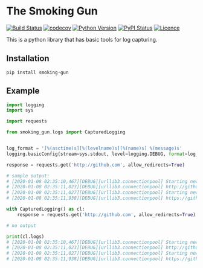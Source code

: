 # The Smoking Gun

[![Build Status](https://travis-ci.org/dopstar/smoking-gun.svg?branch=master)](https://travis-ci.org/dopstar/smoking-gun)
[![codecov](https://codecov.io/gh/dopstar/smoking-gun/branch/master/graph/badge.svg)](https://codecov.io/gh/dopstar/smoking-gun)
[![Python Version](https://img.shields.io/pypi/pyversions/smoking-gun.svg)](https://pypi.python.org/pypi/smoking-gun)
[![PyPI Status](https://img.shields.io/pypi/v/smoking-gun.svg)](https://pypi.python.org/pypi/smoking-gun)
[![Licence](https://img.shields.io/github/license/dopstar/smoking-gun.svg)](https://raw.githubusercontent.com/dopstar/smoking-gun/master/LICENSE)

This is a python library that has basic tools for log capturing.

## Installation

```shell
pip install smoking-gun
```


## Example

```python
import logging
import sys

import requests

from smoking_gun.logs import CapturedLogging


log_format = '[%(asctime)s][%(levelname)s][%(name)s] %(message)s'
logging.basicConfig(stream=sys.stdout, level=logging.DEBUG, format=log_format)

response = requests.get('http://github.com', allow_redirects=True)

# sample output:
# [2020-01-08 02:35:10,467][DEBUG][urllib3.connectionpool] Starting new HTTP connection (1): github.com:80
# [2020-01-08 02:35:11,023][DEBUG][urllib3.connectionpool] http://github.com:80 "GET / HTTP/1.1" 301 0
# [2020-01-08 02:35:11,027][DEBUG][urllib3.connectionpool] Starting new HTTPS connection (1): github.com:443
# [2020-01-08 02:35:11,938][DEBUG][urllib3.connectionpool] https://github.com:443 "GET / HTTP/1.1" 200 None

with CapturedLogging() as cl:
    response = requests.get('http://github.com', allow_redirects=True)

# no output

print(cl.logs)
# [2020-01-08 02:35:10,467][DEBUG][urllib3.connectionpool] Starting new HTTP connection (1): github.com:80
# [2020-01-08 02:35:11,023][DEBUG][urllib3.connectionpool] http://github.com:80 "GET / HTTP/1.1" 301 0
# [2020-01-08 02:35:11,027][DEBUG][urllib3.connectionpool] Starting new HTTPS connection (1): github.com:443
# [2020-01-08 02:35:11,938][DEBUG][urllib3.connectionpool] https://github.com:443 "GET / HTTP/1.1" 200 None
```
